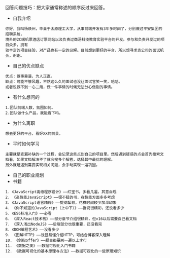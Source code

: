 
回答问题技巧：把大家通常称述的顺序反过来回答。


- 自我介绍
``` 
你好，我叫杨焕州，毕业于太原理工大学，从事前端开发有3年多时间了，分别做过平安集团的招聘系统，
境外的2C端机票酒店订票网站以及负责过商汤科技教育实验平台的开发。参与和负责开发过的项目众多，拥有
较丰富的项目经验，对产品也有一定的见解。目前想到更好的平台，所以想寻求贵公司的面试机会，谢谢。
```

- 自己的优点缺点
``` 
优点：做事靠谱，为人正直。
缺点：可能不够风趣，不然这么久的面试也没让面试官笑一笑，哈哈。
或者说做不到一心二用，做一件事情的时候无法分心做别的事情。

```

- 有什么想问的

``` 
1.团队前端人数，氛围如何。
2.团队做什么产品，我能看下吗。

```

- 为什么离职

``` 
想去更好的平台，看好XX的前景。

```
- 平时如何学习

``` 
主要就是查漏补缺的一个过程，会记录这些点到自己的项目里。然后遇到疑惑的点会首先搜索文档看，如果文档解决不了就会搜多个解答，选择其中最优的理解。
另外就是遇到需要实现相关问题，会手动实现一遍巩固。

```

- 自己的职业规划
- 书籍
```
1. 《JavaScript高级程序设计》——红宝书。多看几遍，其意自现
2. 《高性能JavaScript》——很不错的书，在性能方面多多考虑
3. 《JavaScript语言精粹》——提纲挈领，花费时间较少加深印象
4. 《你不知道的JavaScript（上中下）》——据说很精彩，还没看多少
5. 《ES6标准入门》——必看
6. 《深入React技术栈》——部分章节介绍很精彩，但v16以后需要自己看文档
7. 《深入浅出NodeJS》——后端部分也很重要，还没看完
8. 《DOM编程艺术》——没看多少
9. 《图解HTTP》——浅显易懂介绍HTTP，可结合博客深入理解
10. 《剑指offer》——题目都要刷一遍以上才行
11. 《数据之美》——数据可视化入门书籍
12. 《数据可视化的基本原理与方法》——数据可视化的一些原理知识
```

